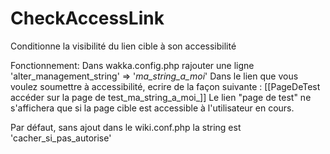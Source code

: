 CheckAccessLink
==========

Conditionne la visibilité du lien cible à son accessibilité

Fonctionnement:
Dans   wakka.config.php rajouter une ligne 'alter_management_string' => '_ma_string_a_moi_'
Dans le lien que vous voulez soumettre à accessibilité, ecrire de la façon suivante :  [[PageDeTest accéder sur la page de test_ma_string_a_moi_]]
Le lien "page de test" ne s'affichera que si la page cible est accessible à l'utilisateur en cours.

Par défaut, sans ajout dans le wiki.conf.php la string est 'cacher_si_pas_autorise'
